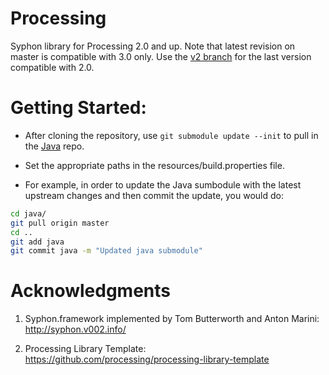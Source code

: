 Processing
==========

Syphon library for Processing 2.0 and up. Note that latest revision on master is compatible with 3.0 only. Use the [v2 branch](https://github.com/Syphon/Processing/tree/v2) for the last version compatible with 2.0.

Getting Started:
====

* After cloning the repository, use ```git submodule update --init``` to pull in the <a href="https://github.com/Syphon/Java">Java</a> repo.

* Set the appropriate paths in the resources/build.properties file.

* For example, in order to update the Java sumbodule with the latest upstream changes and then commit the update, you would do:

```bash
cd java/
git pull origin master
cd ..
git add java
git commit java -m "Updated java submodule"
```

Acknowledgments
====

1) Syphon.framework implemented by Tom Butterworth and Anton Marini:
http://syphon.v002.info/

2) Processing Library Template:
https://github.com/processing/processing-library-template
